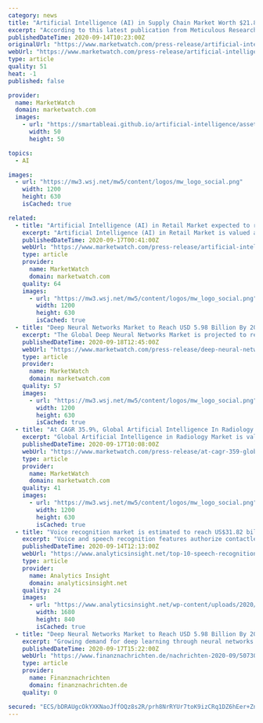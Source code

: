 ```yaml
---
category: news
title: "Artificial Intelligence (AI) in Supply Chain Market Worth $21.8 billion by 2027 at a CAGR of 45.3%| Impact of COVID-19 on this Market"
excerpt: "According to this latest publication from Meticulous Research, the global artificial intelligence in the supply"
publishedDateTime: 2020-09-14T10:23:00Z
originalUrl: "https://www.marketwatch.com/press-release/artificial-intelligence-ai-in-supply-chain-market-worth-218-billion-by-2027-at-a-cagr-of-453-impact-of-covid-19-on-this-market-2020-09-14"
webUrl: "https://www.marketwatch.com/press-release/artificial-intelligence-ai-in-supply-chain-market-worth-218-billion-by-2027-at-a-cagr-of-453-impact-of-covid-19-on-this-market-2020-09-14"
type: article
quality: 51
heat: -1
published: false

provider:
  name: MarketWatch
  domain: marketwatch.com
  images:
    - url: "https://smartableai.github.io/artificial-intelligence/assets/images/organizations/marketwatch.com-50x50.jpg"
      width: 50
      height: 50

topics:
  - AI

images:
  - url: "https://mw3.wsj.net/mw5/content/logos/mw_logo_social.png"
    width: 1200
    height: 630
    isCached: true

related:
  - title: "Artificial Intelligence (AI) in Retail Market expected to reach USD 5723.0 Million by 2025 with a CAGR of 36.2%"
    excerpt: "Artificial Intelligence (AI) in Retail Market is valued at USD 658.2 Million in 2018 and expected to reach USD"
    publishedDateTime: 2020-09-17T00:41:00Z
    webUrl: "https://www.marketwatch.com/press-release/artificial-intelligence-ai-in-retail-market-expected-to-reach-usd-57230-million-by-2025-with-a-cagr-of-362-2020-09-16"
    type: article
    provider:
      name: MarketWatch
      domain: marketwatch.com
    quality: 64
    images:
      - url: "https://mw3.wsj.net/mw5/content/logos/mw_logo_social.png"
        width: 1200
        height: 630
        isCached: true
  - title: "Deep Neural Networks Market to Reach USD 5.98 Billion By 2027 | CAGR of 21.4%: Emergen Research"
    excerpt: "The Global Deep Neural Networks Market is projected to reach USD 5.98 billion in 2027. The market is expected to be driven owing to expansion in the big data analytics, emergence of deep learning through neural networks and cognitive analytical procedures in various verticals including IT & telecommunication,"
    publishedDateTime: 2020-09-18T12:45:00Z
    webUrl: "https://www.marketwatch.com/press-release/deep-neural-networks-market-to-reach-usd-598-billion-by-2027-cagr-of-214-emergen-research-2020-09-17-111831649"
    type: article
    provider:
      name: MarketWatch
      domain: marketwatch.com
    quality: 57
    images:
      - url: "https://mw3.wsj.net/mw5/content/logos/mw_logo_social.png"
        width: 1200
        height: 630
        isCached: true
  - title: "At CAGR 35.9%, Global Artificial Intelligence In Radiology Market Spending Predicted To Exceed USD 181.1 Million From 2020-2025"
    excerpt: "Global Artificial Intelligence in Radiology Market is valued at USD 21.5 Million in 2018 and expected to reach USD"
    publishedDateTime: 2020-09-17T10:08:00Z
    webUrl: "https://www.marketwatch.com/press-release/at-cagr-359-global-artificial-intelligence-in-radiology-market-spending-predicted-to-exceed-usd-1811-million-from-2020-2025-2020-09-17?tesla=y"
    type: article
    provider:
      name: MarketWatch
      domain: marketwatch.com
    quality: 41
    images:
      - url: "https://mw3.wsj.net/mw5/content/logos/mw_logo_social.png"
        width: 1200
        height: 630
        isCached: true
  - title: "Voice recognition market is estimated to reach US$31.82 billion by 2025"
    excerpt: "Voice and speech recognition features authorize contactless control to several devices and equipment that deliver input for automatic translation and generates print-ready diction."
    publishedDateTime: 2020-09-14T12:13:00Z
    webUrl: "https://www.analyticsinsight.net/top-10-speech-recognition-companies-watch-2020/"
    type: article
    provider:
      name: Analytics Insight
      domain: analyticsinsight.net
    quality: 24
    images:
      - url: "https://www.analyticsinsight.net/wp-content/uploads/2020/09/Speech-Recognition.jpg"
        width: 1680
        height: 840
        isCached: true
  - title: "Deep Neural Networks Market to Reach USD 5.98 Billion By 2027 | CAGR of 21.4%: Emergen Research"
    excerpt: "Growing demand for deep learning through neural networks is driving the demand for the market - Market Size - USD 1.26 Billion in 2019, Market Growth - CAGR of 21.4%, Market Trends -"
    publishedDateTime: 2020-09-17T15:22:00Z
    webUrl: "https://www.finanznachrichten.de/nachrichten-2020-09/50730998-deep-neural-networks-market-to-reach-usd-5-98-billion-by-2027-cagr-of-21-4-emergen-research-008.htm"
    type: article
    provider:
      name: Finanznachrichten
      domain: finanznachrichten.de
    quality: 0

secured: "ECS/bDRAUgcOkYXKNaoJffOQz8s2R/prh8NrRYUr7toK9izCRq1DZ6hEer+ZnsxLvQX4h6vWc/OvO9vSGK6Gkd+dG/gBTSedQIaE3v0Rip3u48Wd4DInUUJN9smDiEWbM/zlMjWAuIt1bS5OhT0e+ecljRMnw+GHr3TemUO9GcLZZQznNybU4I8ZaKudV3biZppA456Aa/MoTTSBzwfGI8F1WOVHy82NDCDByxxui+v+FIcnEx+AaVwK8xU1vNS4avHRLnlEbWhwVgKuSGmau0cWj37frZcONra5tIr/wVpYsa0vq/+dUMFLA5vyCxWcv1jfqI4xTUjQUS1fb+78n3O0aR7wXARIP6/52F1K/20=;7rEGOYgpxVj2GY53Io2Org=="
---
```


